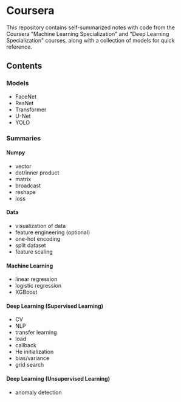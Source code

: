 # Coursera
This repository contains self-summarized notes with code from the Coursera "Machine Learning Specialization" and "Deep Learning Specialization" courses, along with a collection of models for quick reference.

## Contents
### Models
- FaceNet
- ResNet
- Transformer
- U-Net
- YOLO

### Summaries
#### Numpy
- vector
- dot/inner product
- matrix
- broadcast
- reshape
- loss
#### Data
- visualization of data
- feature engineering (optional)
- one-hot encoding
- split dataset
- feature scaling
#### Machine Learning
- linear regression
- logistic regression
- XGBoost
#### Deep Learning (Supervised Learning)
- CV
- NLP
- transfer learning
- load
- callback
- He initialization
- bias/variance
- grid search
#### Deep Learning (Unsupervised Learning)
- anomaly detection
